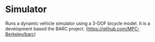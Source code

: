# Simulator
Runs a dynamic vehicle simulator using a 3-DOF bicycle model. It is a development based the BARC project. (https://github.com/MPC-Berkeley/barc)
